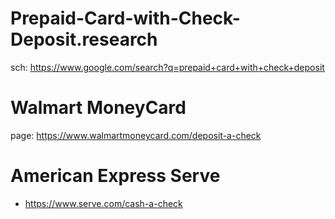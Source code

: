 # Prepaid-Card-with-Check-Deposit.research
sch: https://www.google.com/search?q=prepaid+card+with+check+deposit

# Walmart MoneyCard
page: https://www.walmartmoneycard.com/deposit-a-check

# American Express Serve
- https://www.serve.com/cash-a-check
